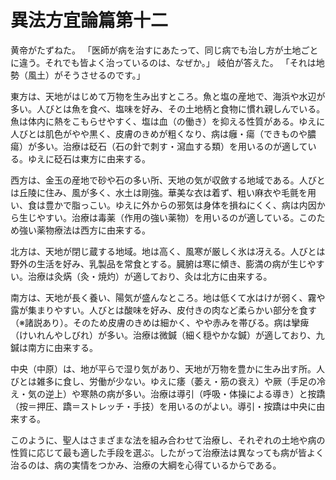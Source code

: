 # 異法方宜論篇第十二

黄帝がたずねた。
「医師が病を治すにあたって、同じ病でも治し方が土地ごとに違う。それでも皆よく治っているのは、なぜか。」
岐伯が答えた。
「それは地勢（風土）がそうさせるのです。」

東方は、天地がはじめて万物を生み出すところ。魚と塩の産地で、海浜や水辺が多い。人びとは魚を食べ、塩味を好み、その土地柄と食物に慣れ親しんでいる。魚は体内に熱をこもらせやすく、塩は血（の働き）を抑える性質がある。ゆえに人びとは肌色がやや黒く、皮膚のきめが粗くなり、病は癰・瘍（できものや膿瘍）が多い。治療は砭石（石の針で刺す・瀉血する類）を用いるのが適している。ゆえに砭石は東方に由来する。

西方は、金玉の産地で砂や石の多い所、天地の気が収斂する地域である。人びとは丘陵に住み、風が多く、水土は剛強。華美な衣は着ず、粗い麻衣や毛氈を用い、食は豊かで脂っこい。ゆえに外からの邪気は身体を損ねにくく、病は内因から生じやすい。治療は毒薬（作用の強い薬物）を用いるのが適している。このため強い薬物療法は西方に由来する。

北方は、天地が閉じ蔵する地域。地は高く、風寒が厳しく氷は冴える。人びとは野外の生活を好み、乳製品を常食とする。臓腑は寒に傾き、膨満の病が生じやすい。治療は灸焫（灸・焼灼）が適しており、灸は北方に由来する。

南方は、天地が長く養い、陽気が盛んなところ。地は低くて水はけが弱く、霧や露が集まりやすい。人びとは酸味を好み、皮付きの肉など柔らかい部分を食す（※諸説あり）。そのため皮膚のきめは細かく、やや赤みを帯びる。病は攣痺（けいれんやしびれ）が多い。治療は微鍼（細く穏やかな鍼）が適しており、九鍼は南方に由来する。

中央（中原）は、地が平らで湿り気があり、天地が万物を豊かに生み出す所。人びとは雑多に食し、労働が少ない。ゆえに痿（萎え・筋の衰え）や厥（手足の冷え・気の逆上）や寒熱の病が多い。治療は導引（呼吸・体操による導き）と按蹻（按＝押圧、蹻＝ストレッチ・手技）を用いるのがよい。導引・按蹻は中央に由来する。

このように、聖人はさまざまな法を組み合わせて治療し、それぞれの土地や病の性質に応じて最も適した手段を選ぶ。したがって治療法は異なっても病が皆よく治るのは、病の実情をつかみ、治療の大綱を心得ているからである。
